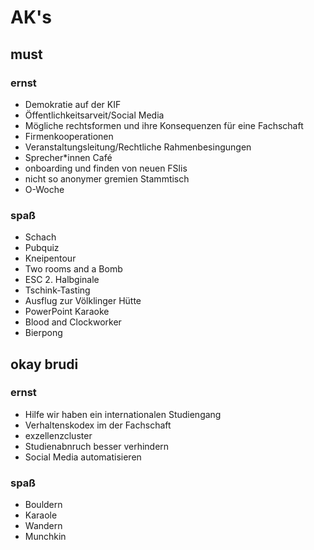 # AK's

## must

### ernst
- Demokratie auf der KIF
- Öffentlichkeitsarveit/Social Media
- Mögliche rechtsformen und ihre Konsequenzen für eine Fachschaft
- Firmenkooperationen
- Veranstaltungsleitung/Rechtliche Rahmenbesingungen
- Sprecher*innen Café 
- onboarding und finden von neuen FSlis
- nicht so anonymer gremien Stammtisch 
- O-Woche

### spaß
- Schach 
- Pubquiz
- Kneipentour 
- Two rooms and a Bomb
- ESC 2. Halbginale
- Tschink-Tasting
- Ausflug zur Völklinger Hütte
- PowerPoint Karaoke
- Blood and Clockworker
- Bierpong


## okay brudi
### ernst
- Hilfe wir haben ein internationalen Studiengang 
- Verhaltenskodex im der Fachschaft 
- exzellenzcluster
- Studienabnruch besser verhindern
- Social Media automatisieren

### spaß
- Bouldern
- Karaole
- Wandern
- Munchkin
